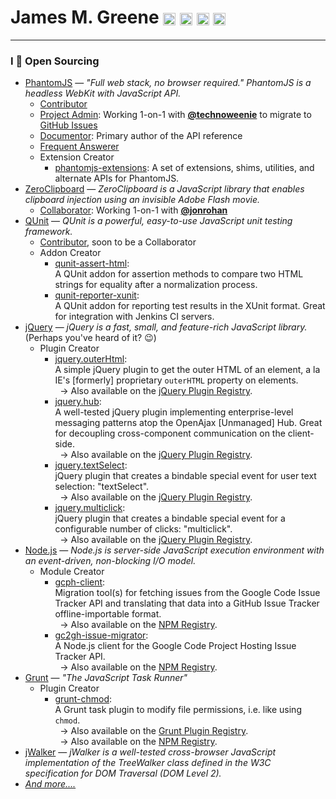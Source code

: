 # James M. Greene [<img class="emoji" title="GitHub" alt=":octocat:" src="https://a248.e.akamai.net/assets.github.com/images/icons/emoji/octocat.png" height="20" width="20" align="absmiddle" />][me/gh] [<img class="emoji" title="Twitter" alt=":bird:" src="https://a248.e.akamai.net/assets.github.com/images/icons/emoji/bird.png" height="20" width="20" align="absmiddle" />][me/t] [<img class="emoji" title="Email" alt=":e-mail:" src="https://a248.e.akamai.net/assets.github.com/images/icons/emoji/e-mail.png" height="20" width="20" align="absmiddle" />][me/email] [<img class="emoji" title="Website" alt=":earth_americas:" src="https://a248.e.akamai.net/assets.github.com/images/icons/emoji/earth_americas.png" height="20" width="20" align="absmiddle" />][me/site]  

---

### I :gift_heart: Open Sourcing
 - [PhantomJS][pjs/site] &mdash; _"Full web stack, no browser required." PhantomJS is a headless WebKit with JavaScript API._
    - [Contributor][pjs/repo]
    - [Project Admin][pjs/gc-issues]: Working 1-on-1 with [**@technoweenie**][gh/rick] to migrate to [GitHub Issues][pjs/gh-issues]
    - [Documentor][pjs/api]: Primary author of the API reference
    - [Frequent Answerer][pjs/forum]
    - Extension Creator
       - [phantomjs-extensions][pjs/extensions]: A set of extensions, shims, utilities, and alternate APIs for PhantomJS.
 - [ZeroClipboard][zc/site] &mdash; _ZeroClipboard is a JavaScript library that enables clipboard injection using an invisible Adobe Flash movie._
    - [Collaborator][zc/repo]: Working 1-on-1 with [**@jonrohan**][gh/jon]
 - [QUnit][qu/site] &mdash; _QUnit is a powerful, easy-to-use JavaScript unit testing framework._
    - [Contributor][qu/repo], soon to be a Collaborator
    - Addon Creator
       - [qunit-assert-html][qu/addon-assert-html]:  
         A QUnit addon for assertion methods to compare two HTML strings for equality after a normalization process.
       - [qunit-reporter-xunit][qu/addon-reporter-xunit]:  
         A QUnit addon for reporting test results in the XUnit format. Great for integration with Jenkins CI servers.
 - [jQuery][jq/site] &mdash; _jQuery is a fast, small, and feature-rich JavaScript library._ (Perhaps you've heard of it? :wink:)
    - Plugin Creator
       - [jquery.outerHtml][jq/outerHtml/repo]:  
         A simple jQuery plugin to get the outer HTML of an element, a la IE's [formerly] proprietary `outerHTML`
         property on elements.  
          &nbsp; &rarr; Also available on the [jQuery Plugin Registry][jq/outerHtml/reg].
       - [jquery.hub][jq/hub/repo]:  
         A well-tested jQuery plugin implementing enterprise-level messaging patterns atop the OpenAjax [Unmanaged] Hub.
         Great for decoupling cross-component communication on the client-side.  
          &nbsp; &rarr; Also available on the [jQuery Plugin Registry][jq/hub/reg].
       - [jquery.textSelect][jq/textSelect/repo]:  
         jQuery plugin that creates a bindable special event for user text selection: "textSelect".  
          &nbsp; &rarr; Also available on the [jQuery Plugin Registry][jq/textSelect/reg].
       - [jquery.multiclick][jq/multiclick/repo]:  
         jQuery plugin that creates a bindable special event for a configurable number of clicks: "multiclick".  
          &nbsp; &rarr; Also available on the [jQuery Plugin Registry][jq/multiclick/reg].
 - [Node.js][node/site] &mdash; _Node.js is server-side JavaScript execution environment with an event-driven, non-blocking I/O model._
    - Module Creator
       - [gcph-client][node/gcph-client/repo]:  
         Migration tool(s) for fetching issues from the Google Code Issue Tracker API and translating that data into
         a GitHub Issue Tracker offline-importable format.  
          &nbsp; &rarr; Also available on the [NPM Registry][node/gcph-client/reg].
       - [gc2gh-issue-migrator][node/gc2gh-issue-migrator/repo]:  
         A Node.js client for the Google Code Project Hosting Issue Tracker API.  
          &nbsp; &rarr; Also available on the [NPM Registry][node/gc2gh-issue-migrator/reg].
 - [Grunt][grunt/site] &mdash; _"The JavaScript Task Runner"_
    - Plugin Creator
       - [grunt-chmod][grunt/chmod/repo]:  
         A Grunt task plugin to modify file permissions, i.e. like using `chmod`.  
          &nbsp; &rarr; Also available on the [Grunt Plugin Registry][grunt/chmod/plugin-reg].  
          &nbsp; &rarr; Also available on the [NPM Registry][node/grunt-chmod/reg].
 - [jWalker][other/jWalker/repo] &mdash; _jWalker is a well-tested cross-browser JavaScript implementation of the TreeWalker class defined in the W3C specification for DOM Traversal (DOM Level 2)._
 - [_And more...._][me/gh]


[me/gh]: http://github.com/JamesMGreene "GitHub"
[me/t]: http://twitter.com/_JamesMGreene "Twitter"
[me/email]: mailto:james.m.greene@gmail.com "Email"
[me/site]: http://about.me/JamesMGreene "Website"
[gh/rick]: https://github.com/technoweenie
[gh/jon]: https://github.com/jonrohan
[pjs/site]: https://phantomjs.org/
[pjs/repo]: https://github.com/ariya/phantomjs
[pjs/gc-issues]: https://code.google.com/p/phantomjs/issues/list
[pjs/gh-issues]: https://github.com/ariya/phantomjs/issues
[pjs/api]: https://github.com/ariya/phantomjs/wiki/API-Reference
[pjs/forum]: https://groups.google.com/d/forum/phantomjs
[pjs/extensions]: https://github.com/JamesMGreene/phantomjs-extensions
[zc/site]: http://jonrohan.github.com/ZeroClipboard/
[zc/repo]: https://github.com/jonrohan/ZeroClipboard
[qu/site]: http://qunitjs.com/
[qu/repo]: https://github.com/jquery/qunit
[qu/addon-assert-html]: https://github.com/JamesMGreene/qunit-assert-html
[qu/addon-reporter-xunit]: https://github.com/JamesMGreene/qunit-reporter-xunit
[jq/site]: http://jquery.com/
[jq/outerHtml/repo]: https://github.com/JamesMGreene/jquery.outerHtml
[jq/outerHtml/reg]: http://plugins.jquery.com/outerHtml/
[jq/hub/repo]: https://github.com/JamesMGreene/jquery.hub
[jq/hub/reg]: http://plugins.jquery.com/hub/
[jq/textSelect/repo]: https://github.com/JamesMGreene/jquery.textSelect
[jq/textSelect/reg]: http://plugins.jquery.com/textSelect/
[jq/multiclick/repo]: https://github.com/JamesMGreene/jquery.multiclick
[jq/multiclick/reg]: http://plugins.jquery.com/multiclick/
[node/site]: http://nodejs.org/
[node/gcph-client/repo]: https://github.com/JamesMGreene/node-gcph-client
[node/gcph-client/reg]: https://npmjs.org/package/gcph-client
[node/gc2gh-issue-migrator/repo]: https://github.com/JamesMGreene/gc2gh-issue-migrator
[node/gc2gh-issue-migrator/reg]: https://npmjs.org/package/gc2gh-issue-migrator
[node/grunt-chmod/reg]: https://npmjs.org/package/grunt-chmod
[grunt/site]: http://gruntjs.com/
[grunt/chmod/repo]: https://github.com/JamesMGreene/grunt-chmod
[grunt/chmod/plugin-reg]: http://gruntjs.com/plugins
[other/jWalker/repo]: https://github.com/JamesMGreene/jWalker
[other/jWalker/site]: http://jamesmgreene.github.com/jWalker
